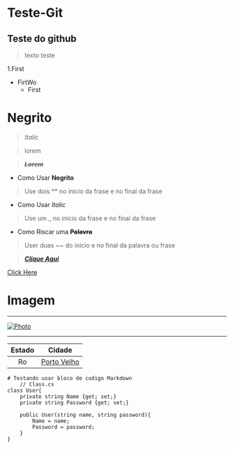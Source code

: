 # Teste-Git

## Teste do github

> texto teste

1.First
 - FirtWo
    - First

# **Negrito**
> _Italic_

> lorem

> **~~_Lorem_~~**

- Como Usar **Negrito**
> Use dois ** no inicio da frase e no final da frase

- Como Usar _Italic_
> Use um _ no inicio da frase e no final da frase

- Como Riscar uma **~~Palavra~~**
> User duas ~~ do inicio e no final da palavra ou frase

> __[*Clique Aqui*](https://www.youtube.com.br "Youtube")__

[Click Here][link-url]

[link-url]:https://www.google.com.br/


# Imagem
***
[![Photo](https://th.bing.com/th/id/R.fe1eecdbb33f7182e827b4b313b5d165?rik=%2f1Zc2rfcXxAkTA&pid=ImgRaw&r=0 "teste")](https://www.bing.com/images/search?view=detailV2&ccid=%2fh7s27M%2f&id=531C3844D47FE51632364C24105FDCB7DA5C56FF&thid=OIP._h7s27M_cYLoJ7SzE7XRZQHaEK&mediaurl=https%3a%2f%2fjooinn.com%2fimages%2fdramatic-landscape-7.jpg&cdnurl=https%3a%2f%2fth.bing.com%2fth%2fid%2fR.fe1eecdbb33f7182e827b4b313b5d165%3frik%3d%252f1Zc2rfcXxAkTA%26pid%3dImgRaw%26r%3d0&exph=1080&expw=1920&q=imanges&simid=608054205791746753&FORM=IRPRST&ck=4CE153300DE3AB4F98F58ED2F4565D1D&selectedIndex=4&ajaxhist=0&ajaxserp=0)

***

| Estado | Cidade |
| :------:| :------: |
|  Ro  | [Porto Velho][Url]|  


[Url]: https://www.portovelho.ro.gov.br/

```CSharp
# Testando usar bloco de codigo Markdown
    // Class.cs
class User{
    private string Name {get; set;}
    private string Password {get; set;}

    public User(string name, string password){
        Name = name;
        Password = password;
    }
}
```